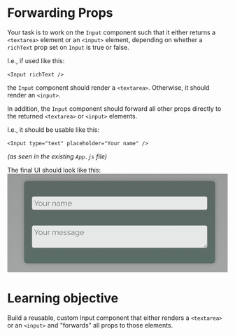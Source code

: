 # Forwarding Props

Your task is to work on the `Input` component such that it either returns a `<textarea>` element or an `<input>` element, depending on whether a `richText` prop set on `Input` is true or false.

I.e., if used like this:

```
<Input richText />
```

the `Input` component should render a `<textarea>`. Otherwise, it should render an `<input>`.

In addition, the `Input` component should forward all other props directly to the returned `<textarea>` or `<input>` elements.

I.e., it should be usable like this:

```
<Input type="text" placeholder="Your name" />
```

<i>(as seen in the existing `App.js` file)</i>

The final UI should look like this:
![Forwarding Props](2023-09-06_14-32-57-9f116bd6f8e0a6c65c3277f5af54e490.jpeg)

# Learning objective

Build a reusable, custom Input component that either renders a `<textarea>` or an `<input>` and "forwards" all props to those elements.
